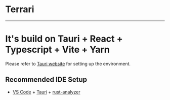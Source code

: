 # Terrari




---

# It's build on Tauri + React + Typescript + Vite + Yarn

Please refer to [Tauri website](https://tauri.app/v1/guides/getting-started/setup) for setting up the environment.

## Recommended IDE Setup

- [VS Code](https://code.visualstudio.com/) + [Tauri](https://marketplace.visualstudio.com/items?itemName=tauri-apps.tauri-vscode) + [rust-analyzer](https://marketplace.visualstudio.com/items?itemName=rust-lang.rust-analyzer)
